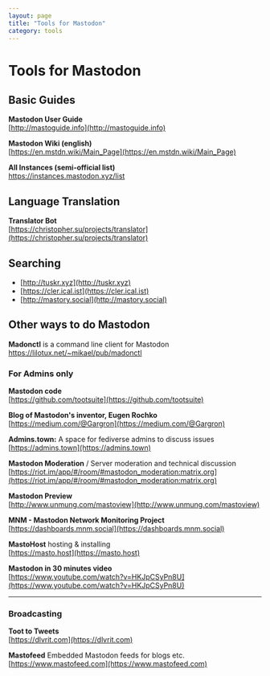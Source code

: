 ```yaml
---
layout: page
title: "Tools for Mastodon"
category: tools
---
```


# Tools for Mastodon

## Basic Guides

**Mastodon User Guide**\
[http://mastoguide.info](http://mastoguide.info)

**Mastodon Wiki (english)**\
[https://en.mstdn.wiki/Main_Page](https://en.mstdn.wiki/Main_Page)

**All Instances (semi-official list)**\
[https://instances.mastodon.xyz/list
](https://instances.mastodon.xyz/list)

## Language Translation

**Translator Bot**\
[https://christopher.su/projects/translator](https://christopher.su/projects/translator)

## Searching

- [http://tuskr.xyz](http://tuskr.xyz)
- [https://cler.ical.ist](https://cler.ical.ist)
- [http://mastory.social](http://mastory.social)

## Other ways to do Mastodon

**Madonctl** is a command line client for Mastodon\
https://lilotux.net/~mikael/pub/madonctl

### For Admins only

**Mastodon code**\
[https://github.com/tootsuite](https://github.com/tootsuite)

**Blog of Mastodon's inventor, Eugen Rochko**\
[https://medium.com/@Gargron](https://medium.com/@Gargron)

**Admins.town:** A space for fediverse admins to discuss issues\
[https://admins.town](https://admins.town)


**Mastodon Moderation** / Server moderation and technical discussion\
[https://riot.im/app/#/room/#mastodon_moderation:matrix.org](https://riot.im/app/#/room/#mastodon_moderation:matrix.org)

**Mastodon Preview**\
[http://www.unmung.com/mastoview](http://www.unmung.com/mastoview)

**MNM - Mastodon Network Monitoring Project**\
[https://dashboards.mnm.social](https://dashboards.mnm.social)

**MastoHost** hosting & installing\
[https://masto.host](https://masto.host)

**Mastodon in 30 minutes video**\
[https://www.youtube.com/watch?v=HKJpCSyPn8U](https://www.youtube.com/watch?v=HKJpCSyPn8U)


- - -

### Broadcasting

**Toot to Tweets**\
[https://dlvrit.com](https://dlvrit.com)

**Mastofeed** Embedded Mastodon feeds for blogs etc.\
[https://www.mastofeed.com](https://www.mastofeed.com)

